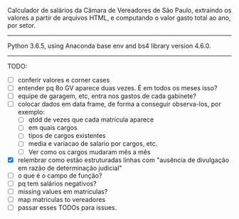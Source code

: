 Calculador de salários da Câmara de Vereadores de São Paulo, extraindo os valores a partir de arquivos HTML, e computando o valor gasto total ao ano, por setor.

---

Python 3.6.5, using Anaconda base env and bs4 library version 4.6.0.

---

TODO:
- [ ] conferir valores e corner cases
- [ ] entender pq 8o GV aparece duas vezes. É em todos os meses isso?
- [ ] equipe de garagem, etc, entra nos gastos de cada gabinete?
- [ ] colocar dados em data frame, de forma a conseguir observa-los, por exemplo:
    - [ ] qtdd de vezes que cada matrícula aparece
    - [ ] em quais cargos
    - [ ] tipos de cargos existentes
    - [ ] media e variacao de salario por cargos, etc. 
    - [ ] Ver como os cargos mudaram mês a mês
- [x] relembrar como estão estruturadas linhas com "ausência de divulgação em razão de determinação judicial"
- [ ] o que é o campo de função?
- [ ] pq tem salários negativos?
- [ ] missing values em matriculas?
- [ ] map matriculas to vereadores
- [ ] passar esses TODOs para issues.
